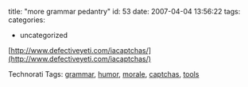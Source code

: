 title: "more grammar pedantry"
id: 53
date: 2007-04-04 13:56:22
tags: 
categories: 
- uncategorized

[http://www.defectiveyeti.com/iacaptchas/](http://www.defectiveyeti.com/iacaptchas/)
<!-- technorati tags start -->

Technorati Tags: [grammar](http://www.technorati.com/tag/grammar), [humor](http://www.technorati.com/tag/humor), [morale](http://www.technorati.com/tag/morale), [captchas](http://www.technorati.com/tag/captchas), [tools](http://www.technorati.com/tag/tools)
<!-- technorati tags end -->
